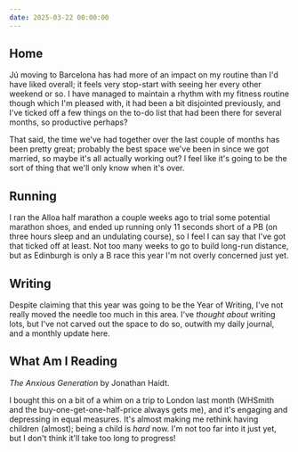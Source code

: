 ```yaml
---
date: 2025-03-22 00:00:00
---
```


## Home

Jú moving to Barcelona has had more of an impact on my routine than I'd have liked overall; it feels very stop-start with seeing her every other weekend or so. I have managed to maintain a rhythm with my fitness routine though which I'm pleased with, it had been a bit disjointed previously, and I've ticked off a few things on the to-do list that had been there for several months, so productive perhaps? 

That said, the time we've had together over the last couple of months has been pretty great; probably the best space we've been in since we got married, so maybe it's all actually working out? I feel like it's going to be the sort of thing that we'll only know when it's over.

## Running

I ran the Alloa half marathon a couple weeks ago to trial some potential marathon shoes, and ended up running only 11 seconds short of a PB (on three hours sleep and an undulating course), so I feel I can say that I've got that ticked off at least. Not too many weeks to go to build long-run distance, but as Edinburgh is only a B race this year I'm not overly concerned just yet.

## Writing

Despite claiming that this year was going to be the Year of Writing, I've not really moved the needle too much in this area. I've _thought about_ writing lots, but I've not carved out the space to do so, outwith my daily journal, and a monthly update here. 

## What Am I Reading

_The Anxious Generation_ by Jonathan Haidt. 

I bought this on a bit of a whim on a trip to London last month (WHSmith and the buy-one-get-one-half-price always gets me), and it's engaging and depressing in equal measures. It's almost making me rethink having children (almost); being a child is _hard_ now. I'm not too far into it just yet, but I don't think it'll take too long to progress!